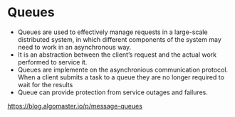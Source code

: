 Queues
====

- Queues are used to effectively manage requests in a large-scale distributed system, in which different components of the system may need to work in an asynchronous way.
- It is an abstraction between the client’s request and the actual work performed to service it.
- Queues are implemente on the asynchronious communication protocol. When a client submits a task to a queue they are no longer required to wait for the results
- Queue can provide protection from service outages and failures.



https://blog.algomaster.io/p/message-queues
